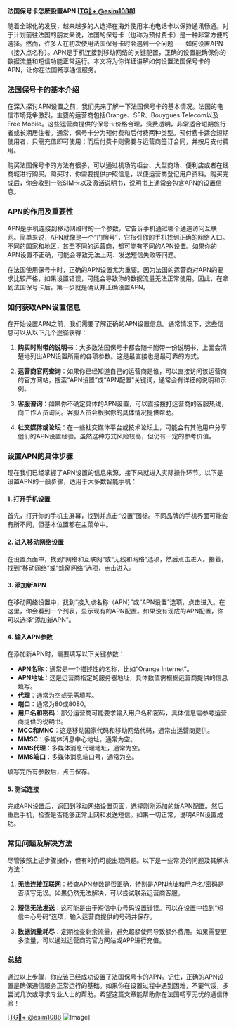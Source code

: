 **法国保号卡怎麽設置APN [[TG💪+ @esim1088](https://t.me/s/esim1088)]**

随着全球化的发展，越来越多的人选择在海外使用本地电话卡以保持通讯畅通。对于计划前往法国的朋友来说，法国的保号卡（也称为预付费卡）是一种非常方便的选择。然而，许多人在初次使用法国保号卡时会遇到一个问题——如何设置APN（接入点名称）。APN是手机连接到移动网络的关键配置，正确的设置能确保你的数据流量和短信功能正常运行。本文将为你详细讲解如何设置法国保号卡的APN，让你在法国畅享通信服务。

### 法国保号卡的基本介绍

在深入探讨APN设置之前，我们先来了解一下法国保号卡的基本情况。法国的电信市场竞争激烈，主要的运营商包括Orange、SFR、Bouygues Telecom以及Free Mobile。这些运营商提供的保号卡价格合理，资费透明，非常适合短期旅行者或长期居住者。通常，保号卡分为预付费和后付费两种类型。预付费卡适合短期使用者，只需充值即可使用；而后付费卡则需要与运营商签订合同，并按月支付费用。

购买法国保号卡的方法有很多，可以通过机场的柜台、大型商场、便利店或者在线商城进行购买。购买时，你需要提供护照信息，以便运营商登记用户资料。购买完成后，你会收到一张SIM卡以及激活说明书，说明书上通常会包含APN的设置信息。

### APN的作用及重要性

APN是手机连接到移动网络时的一个参数，它告诉手机通过哪个通道访问互联网。简单来说，APN就像是一个“门牌号”，它指引你的手机找到正确的网络入口。不同的国家和地区，甚至不同的运营商，都可能有不同的APN设置。如果你的APN设置不正确，可能会导致无法上网、发送短信失败等问题。

在法国使用保号卡时，正确的APN设置尤为重要。因为法国的运营商对APN的要求比较严格，如果设置错误，可能会导致你的数据流量无法正常使用。因此，在拿到法国保号卡后，第一步就是确认并正确设置APN。

### 如何获取APN设置信息

在开始设置APN之前，我们需要了解正确的APN设置信息。通常情况下，这些信息可以从以下几个途径获得：

1. **购买时附带的说明书**：大多数法国保号卡都会随卡附带一份说明书，上面会清楚地列出APN设置所需的各项参数。这是最直接也是最可靠的方式。

2. **运营商官网查询**：如果你已经知道自己的运营商是谁，可以直接访问该运营商的官方网站，搜索“APN设置”或“APN配置”关键词，通常会有详细的说明和示例。

3. **客服咨询**：如果你不确定具体的APN设置，可以直接拨打运营商的客服热线，向工作人员询问。客服人员会根据你的具体情况提供帮助。

4. **社交媒体或论坛**：在一些社交媒体平台或技术论坛上，可能会有其他用户分享他们的APN设置经验。虽然这种方式风险较高，但仍有一定的参考价值。

### 设置APN的具体步骤

现在我们已经掌握了APN设置的信息来源，接下来就进入实际操作环节。以下是设置APN的一般步骤，适用于大多数智能手机：

#### 1. 打开手机设置

首先，打开你的手机主屏幕，找到并点击“设置”图标。不同品牌的手机界面可能会有所不同，但基本位置都在主菜单中。

#### 2. 进入移动网络设置

在设置页面中，找到“网络和互联网”或“无线和网络”选项，然后点击进入。接着，找到“移动网络”或“蜂窝网络”选项，点击进入。

#### 3. 添加新APN

在移动网络设置中，找到“接入点名称（APN）”或“APN设置”选项，点击进入。在这里，你会看到一个列表，显示现有的APN配置。如果没有现成的APN配置，你可以选择“添加新APN”。

#### 4. 输入APN参数

在添加新APN时，需要填写以下关键参数：

- **APN名称**：通常是一个描述性的名称，比如“Orange Internet”。
- **APN地址**：这是运营商指定的服务器地址，具体数值需根据运营商提供的信息填写。
- **代理**：通常为空或无需填写。
- **端口**：通常为80或8080。
- **用户名和密码**：部分运营商可能要求输入用户名和密码，具体信息需参考运营商提供的说明书。
- **MCC和MNC**：这是移动国家代码和移动网络代码，通常由运营商提供。
- **MMSC**：多媒体消息中心地址，通常为空。
- **MMS代理**：多媒体消息代理地址，通常为空。
- **MMS端口**：多媒体消息端口号，通常为空。

填写完所有参数后，点击保存。

#### 5. 测试连接

完成APN设置后，返回到移动网络设置页面，选择刚刚添加的新APN配置。然后重启手机，检查是否能够正常上网和发送短信。如果一切正常，说明APN设置成功。

### 常见问题及解决方法

尽管按照上述步骤操作，但有时仍可能出现问题。以下是一些常见的问题及其解决方法：

1. **无法连接互联网**：检查APN参数是否正确，特别是APN地址和用户名/密码是否填写无误。如果仍然无法解决，可以尝试联系运营商客服。

2. **短信无法发送**：这可能是由于短信中心号码设置错误。可以在设置中找到“短信中心号码”选项，输入运营商提供的号码并保存。

3. **数据流量耗尽**：定期检查剩余流量，避免超额使用导致额外费用。如果需要更多流量，可以通过运营商的官方网站或APP进行充值。

### 总结

通过以上步骤，你应该已经成功设置了法国保号卡的APN。记住，正确的APN设置是确保通信服务正常运行的基础。如果你在设置过程中遇到困难，不要气馁，多尝试几次或寻求专业人士的帮助。希望这篇文章能帮助你在法国畅享无忧的通信体验！

[[TG💪+ @esim1088](https://t.me/s/esim1088) ![Image](https://i.postimg.cc/4NQfJmqS/Snipaste-2025-05-13-00-14-12.png)]